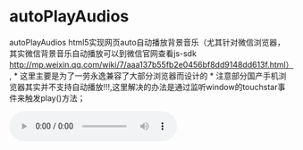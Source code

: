 # autoPlayAudios
autoPlayAudios html5实现网页auto自动播放背景音乐（尤其针对微信浏览器，其实微信背景音乐自动播放可以到微信官网查看js-sdk  http://mp.weixin.qq.com/wiki/7/aaa137b55fb2e0456bf8dd9148dd613f.html）,  * 这里主要是为了一劳永逸兼容了大部分浏览器而设计的  * 注意部分国产手机浏览器其实并不支持自动播放!!!,这里解决的办法是通过监听window的touchstar事件来触发play()方法；

<!DOCTYPE html>
<html>
	<head>
		<meta charset="utf-8" />
		<title></title>
	</head>
	<body>
		<audio src="http://www.w3school.com.cn/i/song.mp3" autoplay preload loop controls></audio>
	</body>
	<script type="text/javascript" src="js/autoPlayAudios.js" ></script>
	<script>
	var apas = new autoPlayAudios();
	apas.play();
	</script>
</html>
